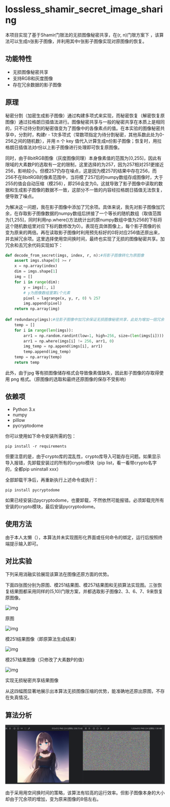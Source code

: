 # lossless_shamir_secret_image_sharing
​本项目实现了基于Shamir门限法的无损图像秘密共享，在(r, n)门限方案下 ，该算法可以生成n张影子图像，并利用其中r张影子图像实现对原图像的恢复。

## 功能特性

- 无损图像秘密共享
- 支持RGB和灰度图像
- 存在冗余数据的影子图像

## 原理

​秘密分割（加密生成影子图像）通过构建多项式来实现，而秘密恢复（解密恢复原图像）通过拉格朗日插值法进行。图像秘密共享与一般的秘密共享在本质上是相同的，只不过待分割的秘密值变为了图像中的各像素点的值。在本实验的图像秘密共享中，分割时，构建r - 1次多项式（常数项指定为待分割秘密，其他系数此处为0-256之间的随机数），并用 n 个 key 值代入计算生成n份影子图像；恢复时，用拉格朗日插值法对r份以上影子图像进行处理即可恢复原图像。

​同时，由于8bitRGB图像（灰度图像同理）本身像素值的范围为[0,255]，因此有限域的大素数P的选取有一定的限制，这里选择的为257，因为257相对251更接近256，影响较小。但模257仍存在噪点，这是因为模257的结果中存在256，而256不在8bitRGB的像素范围中，当将模了257后的numpy数组存成图像时，大于255的值会自动压缩（模256），即256会变为0。这就导致了影子图像中读取的数据和生成影子图像的数据不一致，这部分不一致的内容经拉格朗日插值无法恢复，便导致了噪点。

为解决这一问题，我在影子图像中添加了冗余项。具体来说，我先对影子图像加冗余，在存取影子图像数据的numpy数组后拼接了一个等长的随机数组（取值范围为[1,255]，同时利用np.where()方法统计出的原numpy数组中值为256的下标将这个随机数组里对应下标的数修改为0）。表现在具体图像上，每个影子图像的长变为原来的两倍。再在读取影子图像时利用预先标好的0将对应256值还原出来，并去掉冗余项。这里选择使用空间换时间，最终也实现了无损的图像秘密共享。加冗余和去冗余代码实现如下：

```python
def decode_from_secret(imgs, index, r, n):#将影子图像转化为原图像
    assert imgs.shape[0] >= r
    x = np.array(index)
    dim = imgs.shape[1]
    img = []
    for i in range(dim):
        y = imgs[:, i]
        # y为图像数组里第i个元素
        pixel = lagrange(x, y, r, 0) % 257
        img.append(pixel)
    return np.array(img)

def redundancy(imgs):#往影子图像中加冗余保证无损图像秘密共享，此处为增加一倍冗余
    temp = []
    for i in range(len(imgs)):
        arr1 = np.random.randint(low=1, high=256, size=(len(imgs[i])))
        arr1 = np.where(imgs[i] != 256, arr1, 0)
        img_temp = np.append(imgs[i], arr1)
        temp.append(img_temp)
    temp = np.array(temp)
    return temp
```

此外，由于jpg 等有损图像储存格式会导致像素值缺失，因此影子图像的存取得使用 png 格式。（原图像的选取和最终还原图像的保存不受影响）
## 依赖项

- Python 3.x
- numpy
- pillow
- pycryptodome

你可以使用如下命令安装所需的包：

```
pip install -r requirements
```

但要注意的是，由于crypto库的混乱性，crypto库导入可能存在问题。如果显示导入报错，先卸载安装过的所有的crypto模块（pip list，看一看带crypto名字的，全都pip uninstall xxx）

全部卸载干净后，再重新执行上述命令或执行：

```
pip install pycryptodome
```

如果已经安装过pycryptodome，也要卸载，不然依然可能报错。必须卸载完所有安装的crypto模块，最后安装pycryptodome。

## 使用方法

由于本人太懒（），本算法并未实现图形化界面或任何命令的绑定，运行后按照终端提示输入即可。

## 对比实验

下列采用消融实验展现该算法在图像还原方面的优势。

下面四张图分别为原图、模251结果图、模257结果图和无损算法实现图。三张恢复结果图都采用同样的(5,10)门限方案，并都选取影子图像2、3、6、7、9来恢复原图像。

![img](file:///C:\Users\liusir\AppData\Local\Temp\ksohtml155576\wps1.jpg) 

原图

![img](file:///C:\Users\liusir\AppData\Local\Temp\ksohtml155576\wps2.jpg) 

模251结果图像（即原算法生成结果）

![img](file:///C:\Users\liusir\AppData\Local\Temp\ksohtml155576\wps3.jpg) 

模257结果图像（只修改了大素数P的值）

![img](file:///C:\Users\liusir\AppData\Local\Temp\ksohtml155576\wps4.jpg) 

 

实现无损秘密共享结果图像

从这四幅图显著地展示出本算法无损图像压缩的优势，能准确地还原出原图，不存在失真情况。

## 算法分析

![img](.\pic\redundancy.png)

由于采用用空间换时间的策略，该算法有较高的运行效率。但影子图像本身的大小却由于冗余项的增加，变为原来图像的8倍左右。
